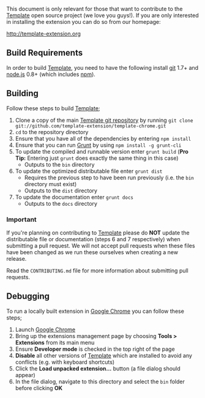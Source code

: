 This document is only relevant for those that want to contribute to the [Template][] open source
project (we love you guys!). If you are only interested in installing the extension you can do so
from our homepage:

http://template-extension.org

## Build Requirements

In order to build [Template][], you need to have the following install [git][] 1.7+ and [node.js][]
0.8+ (which includes [npm][]).

## Building

Follow these steps to build [Template][];

1. Clone a copy of the main [Template git repository](https://github.com/template-extension/template-chrome)
   by running `git clone git://github.com/template-extension/template-chrome.git`
2. `cd` to the repository directory
3. Ensure that you have all of the dependencies by entering `npm install`
4. Ensure that you can run [Grunt][] by using `npm install -g grunt-cli`
5. To update the compiled and runnable version enter `grunt build` (**Pro Tip:** Entering just `grunt` does exactly the same thing in this case)
   * Outputs to the `bin` directory
6. To update the optimized distributable file enter `grunt dist`
   * Requires the previous step to have been run previously (i.e. the `bin` directory must exist)
   * Outputs to the `dist` directory
7. To update the documentation enter `grunt docs`
   * Outputs to the `docs` directory

### Important

If you're planning on contributing to [Template][] please do **NOT** update the distributable file
or documentation (steps 6 and 7 respectively) when submitting a pull request. We will not accept
pull requests when these files have been changed as we run these ourselves when creating a new
release.

Read the `CONTRIBUTING.md` file for more information about submitting pull requests.

## Debugging

To run a locally built extension in [Google Chrome][] you can follow these steps;

1. Launch [Google Chrome][]
2. Bring up the extensions management page by choosing **Tools > Extensions** from its main menu
3. Ensure **Developer mode** is checked in the top right of the page
4. **Disable** all other versions of [Template][] which are installed to avoid any conflicts (e.g. with keyboard shortcuts)
5. Click the **Load unpacked extension...** button (a file dialog should appear)
6. In the file dialog, navigate to this directory and select the `bin` folder before clicking **OK**

[git]: http://git-scm.com
[google chrome]: https://www.google.com/chrome
[grunt]: http://gruntjs.com
[node.js]: http://nodejs.org
[npm]: http://npmjs.org
[template]: http://template-extension.org
